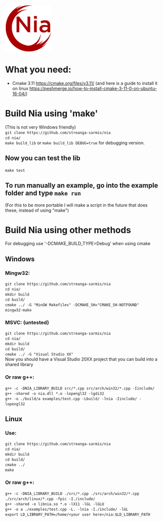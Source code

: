 
<img src="logo.png" width="150px"><br>
# What you need:
- Cmake 3.11 https://cmake.org/files/v3.11/ (and here is a guide to install it on linux https://peshmerge.io/how-to-install-cmake-3-11-0-on-ubuntu-16-04/)

# Build Nia using 'make'
(This is not very Windows friendly)<br>
```git clone https://github.com/streanga-sarmis/nia```<br>
```cd nia/```<br>
```make build_lib``` or ```make build_lib DEBUG=true``` for debugging version.<br>

## Now you can test the lib 
```make test```<br>

## To run manually an example, go into the example folder and type ```make run``` 

(For this to be more portable I will make a script in the future that does these, instead of using "make")<br>

# Build Nia using other methods

For debugging use '-DCMAKE_BUILD_TYPE=Debug' when using cmake<br>
## Windows

### Mingw32:
```git clone https://github.com/streanga-sarmis/nia```<br>
```cd nia/```<br>
```mkdir build```<br>
```cd build/```<br>
```cmake ../ -G "MinGW Makefiles" -DCMAKE_SH="CMAKE_SH-NOTFOUND"```<br>
```mingw32-make```<br>

### MSVC: (untested)
```git clone https://github.com/streanga-sarmis/nia```<br>
```cd nia/```<br>
```mkdir build```<br>
```cd build/```<br>
```cmake ../ -G "Visual Studio XX"```<br>
Now you should have a Visual Studio 20XX project that you can build into a shared library


### Or raw g++:
```g++ -c -DNIA_LIBRARY_BUILD src/*.cpp src/arch/win32/*.cpp -Iinclude/```<br>
```g++ -shared -o nia.dll *.o -lopengl32 -lgdi32```<br>
```g++ -o ./build/a examples/test.cpp -Lbuild/ -lnia -Iinclude/ -lopengl32```<br>

## Linux

### Use:
```git clone https://github.com/streanga-sarmis/nia```<br>
```cd nia/```<br>
```mkdir build```<br>
```cd build/```<br>
```cmake ../```<br>
```make```

### Or raw g++:
```g++ -c -DNIA_LIBRARY_BUILD ./src/*.cpp ./src/arch/win32/*.cpp ./src/arch/linux/*.cpp -fpic -I./include/```<br>
```g++ -shared -o libnia.so *.o -lX11 -lGL -lGLU```<br>
```g++ -o a ./examples/test.cpp -L. -lnia -I./include/ -lGL```<br>
```export LD_LIBRARY_PATH=/home/<your user here>/nia:$LD_LIBRARY_PATH```<br>